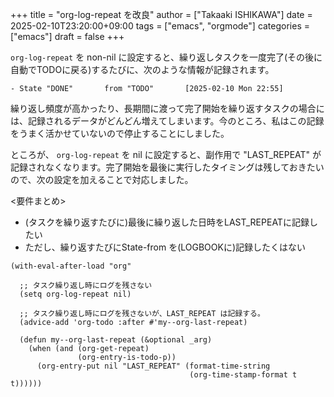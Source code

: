 +++
title = "org-log-repeat を改良"
author = ["Takaaki ISHIKAWA"]
date = 2025-02-10T23:20:00+09:00
tags = ["emacs", "orgmode"]
categories = ["emacs"]
draft = false
+++

`org-log-repeat` を non-nil に設定すると、繰り返しタスクを一度完了(その後に自動でTODOに戻る)するたびに、次のような情報が記録されます。  

```emacs-lisp
- State "DONE"       from "TODO"       [2025-02-10 Mon 22:55]
```

繰り返し頻度が高かったり、長期間に渡って完了開始を繰り返すタスクの場合には、記録されるデータがどんどん増えてしまいます。今のところ、私はこの記録をうまく活かせていないので停止することにしました。  

ところが、 `org-log-repeat` を nil に設定すると、副作用で "LAST\_REPEAT" が記録されなくなります。完了開始を最後に実行したタイミングは残しておきたいので、次の設定を加えることで対応しました。  

<要件まとめ>  

-   (タスクを繰り返すたびに)最後に繰り返した日時をLAST\_REPEATに記録したい
-   ただし、繰り返すたびにState-from を(LOGBOOKに)記録したくはない

<!--listend-->

```emacs-lisp
(with-eval-after-load "org"

  ;; タスク繰り返し時にログを残さない
  (setq org-log-repeat nil)

  ;; タスク繰り返し時にログを残さないが、LAST_REPEAT は記録する。
  (advice-add 'org-todo :after #'my--org-last-repeat)

  (defun my--org-last-repeat (&optional _arg)
    (when (and (org-get-repeat)
               (org-entry-is-todo-p))
      (org-entry-put nil "LAST_REPEAT" (format-time-string
                                        (org-time-stamp-format t t))))))
```

